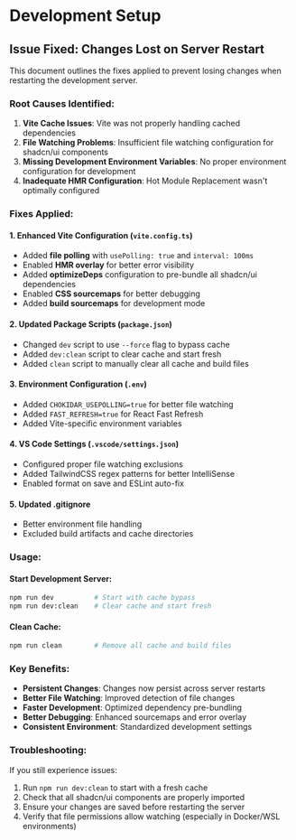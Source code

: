 # Development Setup

## Issue Fixed: Changes Lost on Server Restart

This document outlines the fixes applied to prevent losing changes when restarting the development server.

### Root Causes Identified:
1. **Vite Cache Issues**: Vite was not properly handling cached dependencies
2. **File Watching Problems**: Insufficient file watching configuration for shadcn/ui components
3. **Missing Development Environment Variables**: No proper environment configuration for development
4. **Inadequate HMR Configuration**: Hot Module Replacement wasn't optimally configured

### Fixes Applied:

#### 1. Enhanced Vite Configuration (`vite.config.ts`)
- Added **file polling** with `usePolling: true` and `interval: 100ms`
- Enabled **HMR overlay** for better error visibility
- Added **optimizeDeps** configuration to pre-bundle all shadcn/ui dependencies
- Enabled **CSS sourcemaps** for better debugging
- Added **build sourcemaps** for development mode

#### 2. Updated Package Scripts (`package.json`)
- Changed `dev` script to use `--force` flag to bypass cache
- Added `dev:clean` script to clear cache and start fresh
- Added `clean` script to manually clear all cache and build files

#### 3. Environment Configuration (`.env`)
- Added `CHOKIDAR_USEPOLLING=true` for better file watching
- Added `FAST_REFRESH=true` for React Fast Refresh
- Added Vite-specific environment variables

#### 4. VS Code Settings (`.vscode/settings.json`)
- Configured proper file watching exclusions
- Added TailwindCSS regex patterns for better IntelliSense
- Enabled format on save and ESLint auto-fix

#### 5. Updated .gitignore
- Better environment file handling
- Excluded build artifacts and cache directories

### Usage:

#### Start Development Server:
```bash
npm run dev          # Start with cache bypass
npm run dev:clean    # Clear cache and start fresh
```

#### Clean Cache:
```bash
npm run clean        # Remove all cache and build files
```

### Key Benefits:
- **Persistent Changes**: Changes now persist across server restarts
- **Better File Watching**: Improved detection of file changes
- **Faster Development**: Optimized dependency pre-bundling
- **Better Debugging**: Enhanced sourcemaps and error overlay
- **Consistent Environment**: Standardized development settings

### Troubleshooting:
If you still experience issues:
1. Run `npm run dev:clean` to start with a fresh cache
2. Check that all shadcn/ui components are properly imported
3. Ensure your changes are saved before restarting the server
4. Verify that file permissions allow watching (especially in Docker/WSL environments)